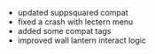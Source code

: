 - updated suppsquared compat
- fixed a crash with lectern menu
- added some compat tags
- improved wall lantern interact logic